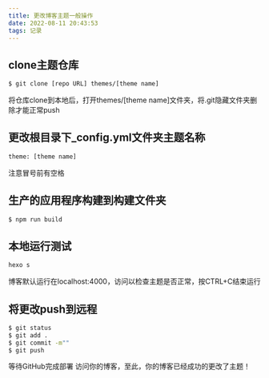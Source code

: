 ```yaml
---
title: 更改博客主题一般操作
date: 2022-08-11 20:43:53
tags: 记录
---
```


## clone主题仓库
``` bash
$ git clone [repo URL] themes/[theme name]
```
将仓库clone到本地后，打开themes/[theme name]文件夹，将.git隐藏文件夹删除才能正常push

## 更改根目录下_config.yml文件夹主题名称
``` bash
theme: [theme name]
```
注意冒号前有空格

## 生产的应用程序构建到构建文件夹
``` bash
$ npm run build
```

## 本地运行测试
``` bash
hexo s
```
博客默认运行在localhost:4000，访问以检查主题是否正常，按CTRL+C结束运行

## 将更改push到远程
``` bash
$ git status
$ git add .
$ git commit -m""
$ git push
```
等待GitHub完成部署
访问你的博客，至此，你的博客已经成功的更改了主题！